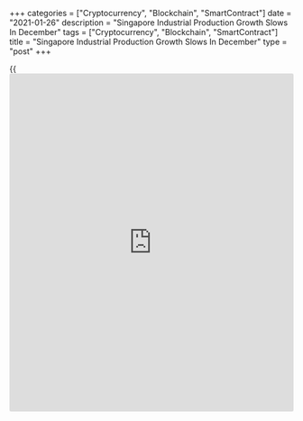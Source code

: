 +++
categories = ["Cryptocurrency", "Blockchain", "SmartContract"]
date = "2021-01-26"
description = "Singapore Industrial Production Growth Slows In December"
tags = ["Cryptocurrency", "Blockchain", "SmartContract"]
title = "Singapore Industrial Production Growth Slows In December"
type = "post"
+++

{{<iframe id="large-banner" src="https://www.bounty.group/#slide=10.0" width="100%" height="600" scrolling="no" style="border: 0px solid rgb(216, 221, 230); border-radius: 3px;">}}

Singapore's industrial production grew at a softer pace in December,
data from the Economic Development Board showed on Tuesday.

Industrial output rose 14.3 percent year-on-year in December, after an
18.7 percent growth in November. Production was forecast to increase
11.5 percent.

Excluding biomedical manufacturing, industrial production grew 19.8
percent yearly in December, following a 14.0 percent increase in the
preceding month.

On a monthly basis, industrial production rose 2.4 percent in December,
slower than 7.5 percent gain in the previous month. Economists had
expected a 0.6 percent fall.

Production of electronics surged 41.8 percent annually in December and
that of chemical clusters rose by 12.3 percent. Precision engineering
output gained 11.0 percent and general manufacturing increased 5.9
percent.

Meanwhile, biomedical manufacturing output declined 13.2 percent and
transport engineering fell 31.5 percent.

For comments and feedback [contact](https://www.playgroundfx.com/contact/): editorial@rtt[news](https://www.letsplayfx.com/blog/forex-news-website/).com

[Economic News][1]

 **What parts of the world are seeing the best (and worst) economic
performances lately? Click[here][2] to check out our [Econ Scorecard][2]
and find out! See up-to-the-moment [ranking](https://www.playgroundfx.com/blog/crypto-exchange-ranking/)s for the best and worst
performers in [GDP][3], [unemployment rate][4], [inflation][5] and much
more.**

   1. www.rtt[news](https://www.letsplayfx.com/blog/forex-news-website/).com/Content/EconomicNews.aspx
   2. www.rtt[news](https://www.letsplayfx.com/blog/forex-news-website/).com/economic-scorecard/world-rank/retail-sales/highest-performance.aspx
   3. www.rtt[news](https://www.letsplayfx.com/blog/forex-news-website/).com/economic-scorecard/world-rank/GDP/highest-performance.aspx
   4. www.rtt[news](https://www.letsplayfx.com/blog/forex-news-website/).com/economic-scorecard/world-rank/unemployment-rate/lowest-performance.aspx
   5. www.rtt[news](https://www.letsplayfx.com/blog/forex-news-website/).com/economic-scorecard/world-rank/CPI/highest-performance.aspx